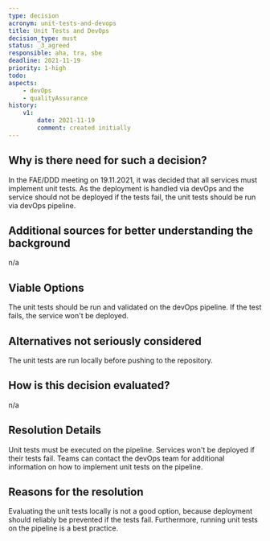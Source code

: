 ```yaml
---
type: decision
acronym: unit-tests-and-devops
title: Unit Tests and DevOps
decision_type: must
status: _3_agreed
responsible: aha, tra, sbe
deadline: 2021-11-19
priority: 1-high
todo:
aspects:
    - devOps
    - qualityAssurance
history:
    v1:
        date: 2021-11-19
        comment: created initially
---
```


## Why is there need for such a decision?

In the FAE/DDD meeting on 19.11.2021, it was decided that all services must implement unit tests.
As the deployment is handled via devOps and the service should not be deployed if the tests fail,
the unit tests should be run via devOps pipeline.

## Additional sources for better understanding the background

n/a

## Viable Options

The unit tests should be run and validated on the devOps pipeline. If the test fails, the service
won't be deployed.

## Alternatives not seriously considered

The unit tests are run locally before pushing to the repository.

## How is this decision evaluated?

n/a

## Resolution Details

Unit tests must be executed on the pipeline.
Services won't be deployed if their tests fail.
Teams can contact the devOps team for additional
information on how to implement unit tests on the pipeline.

## Reasons for the resolution

Evaluating the unit tests locally is not a good option, because deployment should reliably be prevented if the tests fail.
Furthermore, running unit tests on the pipeline is a best practice.
